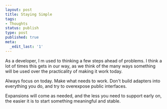 ```yaml
---
layout: post
title: Staying Simple
tags:
- Thoughts
status: publish
type: post
published: true
meta:
  _edit_last: '1'
---
```

<div>

As a developer, I m used to thinking a few steps ahead of problems. I think a lot of times this gets in our way, as we think of the many ways something will be used   over the practicality of making it work today.

Always focus on today. Make what needs to work. Don't build adapters into everything you do, and try to overexpose public interfaces.

Expansions will come as needed, and the less you need to support early on, the easier it is to start something meaningful and stable.

</div>
